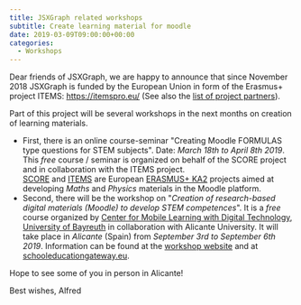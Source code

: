 ```yaml
---
title: JSXGraph related workshops 
subtitle: Create learning material for moodle 
date: 2019-03-09T09:00:00+00:00
categories:
  - Workshops
---
```

Dear friends of JSXGraph,
we are happy to announce that since November 2018 JSXGraph is funded by the European Union in form of the Erasmus+ project ITEMS: <https://itemspro.eu/> (See also the [list of project partners](https://itemspro.eu/partners/)).

Part of this project will be several workshops in the next months on creation of learning materials.

* First, there is an online course-seminar "Creating Moodle FORMULAS type questions for STEM subjects". 
Date: *March 18th to April 8th 2019*. 
This *free* course / seminar is organized on behalf of the SCORE project and in collaboration with the ITEMS project.  
[SCORE](https://scorepro.eu/courses/c44.html) and [ITEMS](https://itemspro.eu/) are 
European [ERASMUS+ KA2](https://www.erasmusplus.org.uk/key-action-2) projects aimed at developing 
*Maths* and *Physics* materials in the Moodle platform. 
* Second, there will be the workshop on 
"*Creation of research-based digital materials (Moodle) to develop STEM competences*".
It is a *free* course organized by [Center for Mobile Learning with Digital Technology, University of Bayreuth](http://mobile-learning.uni-bayreuth.de/) in collaboration with Alicante University. 
It will take place in *Alicante* (Spain) from *September 3rd to September 6th 2019*. 
Information can be found at the [workshop website](https://itemspro.eu/courses/ka1course.html) and 
at [schooleducationgateway.eu](https://www.schooleducationgateway.eu/en/pub/teacher_academy/catalogue/detail.cfm?cbmid=4015310).

Hope to see some of you in person in Alicante!

Best wishes,
Alfred

